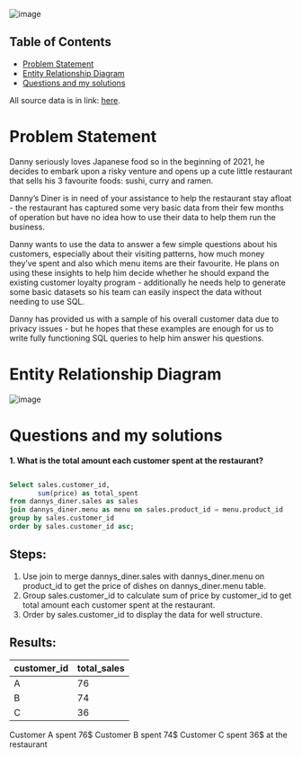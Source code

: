 ![image](https://github.com/AnhDuyVu/Data-Analysis-Projects/assets/119872105/4ffc02fb-0375-47d0-9146-69fbf9beab3f)

## Table of Contents
- [Problem Statement](#Problem-Statement)
- [Entity Relationship Diagram](#Entity-Relationship-Diagram)
- [Questions and my solutions](#questions-and-my-solutions)

All source data is in link: [here](https://8weeksqlchallenge.com/case-study-1/). 

# Problem Statement

Danny seriously loves Japanese food so in the beginning of 2021, he decides to embark upon a risky venture and opens up a cute little restaurant that sells his 3 favourite foods: sushi, curry and ramen.


Danny’s Diner is in need of your assistance to help the restaurant stay afloat - the restaurant has captured some very basic data from their few months of operation but have no idea how to use their data to help them run the business.


Danny wants to use the data to answer a few simple questions about his customers, especially about their visiting patterns, how much money they’ve spent and also which menu items are their favourite. He plans on using these insights to help him decide whether he should expand the existing customer loyalty program - additionally he needs help to generate some basic datasets so his team can easily inspect the data without needing to use SQL.


Danny has provided us with a sample of his overall customer data due to privacy issues - but he hopes that these examples are enough for us to write fully functioning SQL queries to help him answer his questions.

# Entity Relationship Diagram  
![image](https://github.com/AnhDuyVu/Data-Analysis-Projects/assets/119872105/b542d482-5671-4c6d-97c7-117eb769bd9d)

# Questions and my solutions

**1. What is the total amount each customer spent at the restaurant?**

````sql

Select sales.customer_id,
       sum(price) as total_spent
from dannys_diner.sales as sales
join dannys_diner.menu as menu on sales.product_id = menu.product_id
group by sales.customer_id
order by sales.customer_id asc;

````
## Steps:

1. Use join to merge dannys_diner.sales with dannys_diner.menu on product_id to get the price of dishes on dannys_diner.menu table.
2. Group sales.customer_id to calculate sum of price by customer_id to get total amount each customer spent at the restaurant.
3. Order by sales.customer_id to display the data for well structure.

## Results:
| customer_id | total_sales |
| ----------- | ----------- |
| A           | 76          |
| B           | 74          |
| C           | 36          |

Customer A spent 76$
Customer B spent 74$
Customer C spent 36$ at the restaurant

